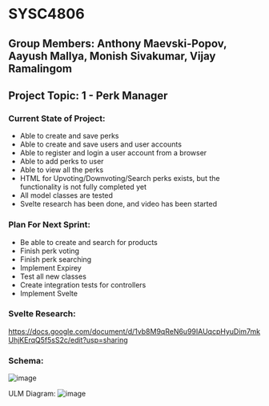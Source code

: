 # SYSC4806
## Group Members: Anthony Maevski-Popov, Aayush Mallya, Monish Sivakumar, Vijay Ramalingom
## Project Topic: 1 - Perk Manager
### Current State of Project:
- Able to create and save perks
- Able to create and save users and user accounts 
- Able to register and login a user account from a browser
- Able to add perks to user
- Able to view all the perks
- HTML for Upvoting/Downvoting/Search perks exists, but the functionality is not fully completed yet
- All model classes are tested
- Svelte research has been done, and video has been started
### Plan For Next Sprint:
- Be able to create and search for products
- Finish perk voting
- Finish perk searching
- Implement Expirey
- Test all new classes
- Create integration tests for controllers
- Implement Svelte

### Svelte Research:
https://docs.google.com/document/d/1vb8M9qReN6u99IAUqcpHyuDim7mkUhjKErqQ5f5sS2c/edit?usp=sharing

### Schema:

![image](https://user-images.githubusercontent.com/63323924/226970918-f5c75ae2-ca95-4246-8405-6f7c787194a9.png)

ULM Diagram:
![image](https://user-images.githubusercontent.com/63323924/226970984-fb7efe8f-1b17-428f-8d6a-d8708a29b4cd.png)
